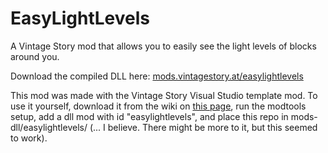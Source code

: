 # EasyLightLevels
A Vintage Story mod that allows you to easily see the light levels of blocks around you.

Download the compiled DLL here: [mods.vintagestory.at/easylightlevels](mods.vintagestory.at/easylightlevels)

This mod was made with the Vintage Story Visual Studio template mod. To use it yourself, download it from the wiki on [this page](https://wiki.vintagestory.at/index.php?title=Modding:Setting_up_your_Development_Environment), run the modtools setup, add a dll mod with id "easylightlevels", and place this repo in mods-dll/easylightlevels/ (... I believe. There might be more to it, but this seemed to work).
